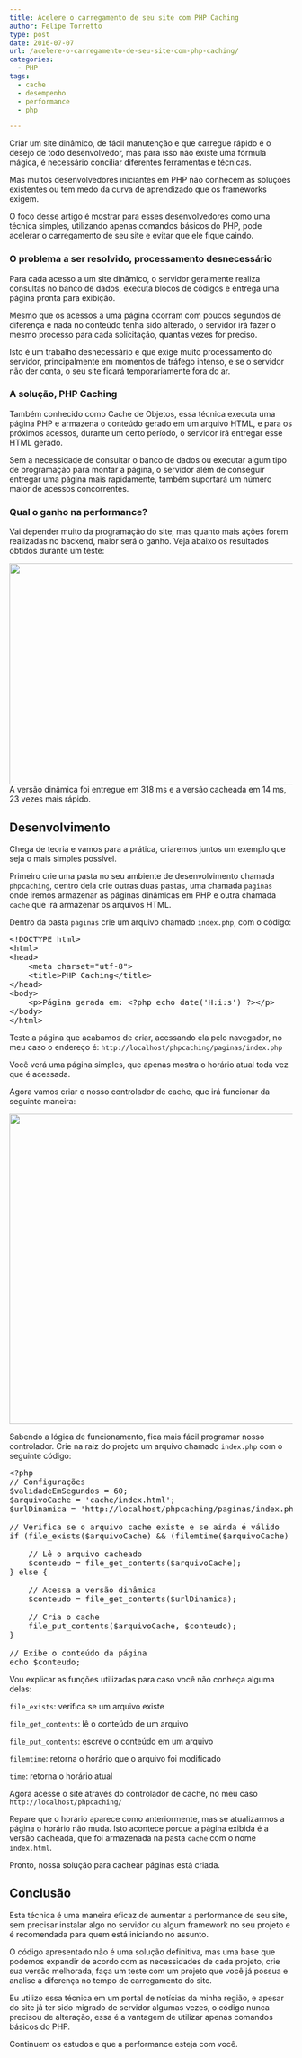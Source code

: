 ```yaml
---
title: Acelere o carregamento de seu site com PHP Caching
author: Felipe Torretto
type: post
date: 2016-07-07
url: /acelere-o-carregamento-de-seu-site-com-php-caching/
categories:
  - PHP
tags:
  - cache
  - desempenho
  - performance
  - php

---
```

<span style="font-weight: 400">Criar um site dinâmico, de fácil manutenção e que carregue rápido é o desejo de todo desenvolvedor, mas para isso não existe uma fórmula mágica, é necessário conciliar diferentes ferramentas e técnicas. </span>

<span style="font-weight: 400">Mas muitos desenvolvedores iniciantes em PHP não conhecem as soluções existentes ou tem medo da curva de aprendizado que os frameworks exigem.</span>

<span style="font-weight: 400">O foco desse artigo é mostrar para esses desenvolvedores como uma técnica simples, utilizando apenas comandos básicos do PHP, pode acelerar o carregamento de seu site e evitar que ele fique caindo.</span>

### O problema a ser resolvido, processamento desnecessário

<span style="font-weight: 400">Para cada acesso a um site dinâmico, o servidor geralmente realiza consultas no banco de dados, executa blocos de códigos e entrega uma página pronta para exibição.</span>

<span style="font-weight: 400">Mesmo que os acessos a uma página ocorram com poucos segundos de diferença e nada no conteúdo tenha sido alterado, o servidor irá fazer o mesmo processo para cada solicitação, quantas vezes for preciso.</span>

<span style="font-weight: 400">Isto é um trabalho desnecessário e que exige muito processamento do servidor, principalmente em momentos de tráfego intenso, e se o servidor não der conta, o seu site ficará temporariamente fora do ar.</span>

### A solução, PHP Caching

<span style="font-weight: 400">Também conhecido como Cache de Objetos, essa técnica executa uma página PHP e armazena o conteúdo gerado em um arquivo HTML, e para os próximos acessos, durante um certo período, o servidor irá entregar esse HTML gerado.</span>

<span style="font-weight: 400">Sem a necessidade de consultar o banco de dados ou executar algum tipo de programação para montar a página, o servidor além de conseguir entregar uma página mais rapidamente, também suportará um número maior de acessos concorrentes.</span>

### **Qual o ganho na performance?**

<span style="font-weight: 400">Vai depender muito da programação do site, mas quanto mais ações forem realizadas no backend, maior será o ganho. Veja abaixo os resultados obtidos durante um teste:</span>

 <img class="aligncenter wp-image-55365 size-full" src="http://tableless.com.br/wp-content/uploads/2016/07/phpcaching-benchmarks.jpg" width="1180" height="393" />A versão dinâmica foi entregue em 318 ms e a versão cacheada em 14 ms, 23 vezes mais rápido.

## Desenvolvimento

<span style="font-weight: 400">Chega de teoria e vamos para a prática, criaremos juntos um exemplo que seja o mais simples possível.</span>

<span style="font-weight: 400">Primeiro crie uma pasta no seu ambiente de desenvolvimento chamada <code>phpcaching</code>, dentro dela crie outras duas pastas, uma chamada <code>paginas</code> onde iremos armazenar as páginas dinâmicas em PHP e outra chamada <code>cache</code> que irá armazenar os arquivos HTML.</span>

<span style="font-weight: 400">Dentro da pasta <code>paginas</code> crie um arquivo chamado <code>index.php</code>, com o código:</span>

<pre><span style="font-weight: 400">&lt;!DOCTYPE html&gt;</span>
<span style="font-weight: 400">&lt;html&gt;</span>
<span style="font-weight: 400">&lt;head&gt;</span>
<span style="font-weight: 400">    &lt;meta charset="utf-8"&gt;</span>
<span style="font-weight: 400">    &lt;title&gt;PHP Caching&lt;/title&gt;</span>
<span style="font-weight: 400">&lt;/head&gt;</span>
<span style="font-weight: 400">&lt;body&gt;</span>
<span style="font-weight: 400">    &lt;p&gt;Página gerada em: &lt;?php echo date('H:i:s') ?&gt;&lt;/p&gt;</span>
<span style="font-weight: 400">&lt;/body&gt;</span>
<span style="font-weight: 400">&lt;/html&gt;</span>
</pre>

<span style="font-weight: 400">Teste a página que acabamos de criar, acessando ela pelo navegador, no meu caso o endereço é: <code>http://localhost/phpcaching/paginas/index.php</code></span>

<span style="font-weight: 400">Você verá uma página simples, que apenas mostra o horário atual toda vez que é acessada.</span>

<span style="font-weight: 400">Agora vamos criar o nosso controlador de cache, que irá funcionar da seguinte maneira:</span>

<img class="aligncenter wp-image-55366 " src="http://tableless.com.br/wp-content/uploads/2016/07/phpcaching-diagrama-de-atividades.jpg" width="551" height="551" />
  
<span style="font-weight: 400">Sabendo a lógica de funcionamento, fica mais fácil programar nosso controlador. Crie na raiz do projeto um arquivo chamado <code>index.php</code> com o seguinte código:</span>

<pre class="lang-php">&lt;?php
// Configurações
$validadeEmSegundos = 60;
$arquivoCache = 'cache/index.html';
$urlDinamica = 'http://localhost/phpcaching/paginas/index.php';

// Verifica se o arquivo cache existe e se ainda é válido
if (file_exists($arquivoCache) && (filemtime($arquivoCache) &gt; time() - $validadeEmSegundos)) {

    // Lê o arquivo cacheado
    $conteudo = file_get_contents($arquivoCache);
} else {

    // Acessa a versão dinâmica
    $conteudo = file_get_contents($urlDinamica);

    // Cria o cache
    file_put_contents($arquivoCache, $conteudo);
}

// Exibe o conteúdo da página
echo $conteudo;
</pre>

<span style="font-weight: 400">Vou explicar as funções utilizadas para caso você não conheça alguma delas:</span>
  
<span style="font-weight: 400"><code>file_exists</code>: verifica se um arquivo existe</span>
  
<span style="font-weight: 400"><code>file_get_contents</code>: lê o conteúdo de um arquivo</span>
  
<span style="font-weight: 400"><code>file_put_contents</code>: escreve o conteúdo em um arquivo</span>
  
<span style="font-weight: 400"><code>filemtime</code>: retorna o horário que o arquivo foi modificado</span>
  
<span style="font-weight: 400"><code>time</code>: retorna o horário atual</span>

<span style="font-weight: 400">Agora acesse o site através do controlador de cache, no meu caso <code>http://localhost/phpcaching/</code></span>

<span style="font-weight: 400">Repare que o horário aparece como anteriormente, mas se atualizarmos a página o horário não muda. Isto acontece porque a página exibida é a versão cacheada, que foi armazenada na pasta <code>cache</code> com o nome <code>index.html</code>.</span>

Pronto, nossa solução para cachear páginas está criada.

## Conclusão

<span style="font-weight: 400">Esta técnica é uma maneira eficaz de aumentar a performance de seu site, sem precisar instalar algo no servidor ou algum framework no seu projeto e é recomendada para quem está iniciando no assunto.</span>

<span style="font-weight: 400">O código apresentado não é uma solução definitiva, mas uma base que podemos expandir de acordo com as necessidades de cada projeto, crie sua versão melhorada, faça um teste com um projeto que você já possua e analise a diferença no tempo de carregamento do site.</span>

<span style="font-weight: 400">Eu utilizo essa técnica em um portal de notícias da minha região, e apesar do site já ter sido migrado de servidor algumas vezes, o código nunca precisou de alteração, essa é a vantagem de utilizar apenas comandos básicos do PHP.</span>

<span style="font-weight: 400">Continuem os estudos e que a performance esteja com você.</span>